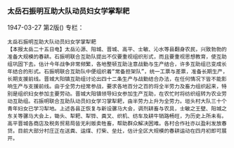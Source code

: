 ### 太岳石振明互助大队动员妇女学掌犁耙

1947-03-27
第2版()
专栏：

    太岳石振明互助大队动员妇女学掌犁耙
    【本报太岳二十五日电】太岳沁源、阳城、晋城、高平、士敏、沁水等县翻身农民，兴致勃勃的准备大规模的春耕。石振明联合互助队提出不仅要重视组织形式，而且要重视思想教育，使互助组巩固下去。估计今年战争非常频繁，各地整顿互助注意战勤与生产结合，许多互助组已变成长年结合的形式。石振明联合互助队中便组织着“常备担架队”，统一工票与差票，准备长期生产，长期支援前线。晋城大阳镇互助组讨论出四十二条生产与战勤结合办法，在任何情况下皆不能影响生产与支援前线。由于全劳力经常参战，要求各地百分之百的将全半劳力及畜力组织起来，特别是组织妇女参加主要劳动。晋城大阳镇领导妇女参加生产互助，在农忙时将纺织组转为农业劳动互助组。石振明联合互助队动员妇女学习掌犁耙，由半劳力上升为全劳力。垣头村大队三十个青年妇女已学习犁地。上述各县正恢复与新设骡马大会，调剂耕畜与农具，士敏之王壁、阳城之东关等骡马大会上，锄头、犁耙、犁铧、粪叉、织机、纺车及耕牛销路畅旺，为历史上所未有。高平晋城各商店及税务贸易局皆无利贩卖牲畜，帮助群众解决困难。各村合作社亦以盈利发放春贷。目前大部分村庄正在送粪、运煤、打柴、垒灶，估计全区大规模的春耕运动在四月初即可展开。
